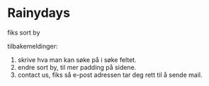 # Rainydays


fiks sort by 



tilbakemeldinger: 
1. skrive hva man kan søke på i søke feltet. 
2. endre sort by, til mer padding på sidene.
3. contact us, fiks så e-post adressen tar deg rett til å sende mail. 